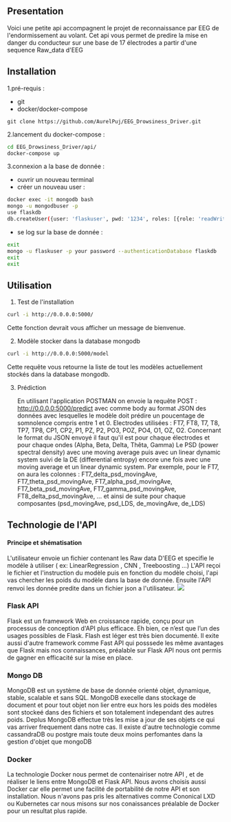 <h2> Presentation </h2>
Voici une petite api accompagnent le projet de reconnaissance par EEG de l'endormissement au volant.
Cet api vous permet de predire la mise en danger du conducteur sur une base de 17 électrodes a partir d'une sequence Raw_data d'EEG


<h2> Installation </h2>
 1.pré-requis :
 
  - git 
  - docker/docker-compose 
  
```
git clone https://github.com/AurelPuj/EEG_Drowsiness_Driver.git
```


2.lancement du docker-compose :
```bash
cd EEG_Drowsiness_Driver/api/ 
docker-compose up 
```
3.connexion a la base de donnée :

   - ouvrir un nouveau terminal 
   - créer un nouveau user :
   ```bash 
   docker exec -it mongodb bash
   mongo -u mongodbuser -p
   use flaskdb
   db.createUser({user: 'flaskuser', pwd: '1234', roles: [{role: 'readWrite', db: 'flaskdb'}]})
   ```
   - se log sur la base de donnée :
   ``` bash 
   exit
   mongo -u flaskuser -p your password --authenticationDatabase flaskdb
   exit
   exit
   ```
   
    
<h2> Utilisation </h2>

1. Test de l'installation 
```bash
curl -i http://0.0.0.0:5000/
``` 
   Cette fonction devrait vous afficher un message de bienvenue.
 
2. Modèle stocker dans la database mongodb
```bash
curl -i http://0.0.0.0:5000/model
``` 
   Cette requête vous retourne la liste de tout les modèles actuellement stockés dans la database mongodb.
  
3. Prédiction

   En utilisant l'application POSTMAN on envoie la requête POST : http://0.0.0.0:5000/predict avec comme body au format JSON des données avec lesquelles le modèle doit prédire un poucentage de somnolence compris entre 1 et 0. Electrodes utilisées : FT7, FT8, T7, T8, TP7, TP8, CP1, CP2, P1, PZ, P2, PO3, POZ, PO4, O1, OZ, O2. Concernant le format du JSON envoyé il faut qu'il est pour chaque électrodes et pour chaque ondes (Alpha, Beta, Delta, Thêta, Gamma)  Le PSD (power spectral density) avec une moving average puis avec un linear dynamic system suivi de la DE (differential entropy) encore une fois avec une moving average et un linear dynamic system. Par exemple, pour le FT7, on aura les colonnes : FT7_delta_psd_movingAve, FT7_theta_psd_movingAve, FT7_alpha_psd_movingAve, FT7_beta_psd_movingAve, FT7_gamma_psd_movingAve, FT8_delta_psd_movingAve, ... et ainsi de suite pour chaque composantes (psd_movingAve, psd_LDS, de_movingAve, de_LDS)

<h2> Technologie de l'API </h2>

<h4> Principe et shématisation </h4> 
L'utilisateur envoie un fichier contenant les Raw data D'EEG et specifie le modéle à utiliser ( ex: LinearRegression , CNN , Treeboosting ...)
L'API reçoi le fichier et l'instruction du modèle puis en fonction du modèle choisi, l'api vas chercher les poids du modèle dans la base de donnée.
Ensuite l'API renvoi les donnée predite dans un fichier json a l'utilisateur.


<img src ="./logo/API_shématic.png">


<h3>Flask API </h3> 

Flask est un framework Web en croissance rapide, conçu pour un processus de conception d'API plus efficace. Eh bien, ce n’est que l’un des usages possibles de Flask.
Flash est léger est très bien documenté. Il exite aussi d'autre framework comme Fast API qui posssede les même avantages que Flask mais nos connaissances, préalable sur Flask API nous ont permis de gagner en efficacité sur la mise en place. 

<h3>Mongo DB </h3>

MongoDB est un système de base de donnée orienté objet, dynamique, stable, scalable et sans SQL.
MongoDB execelle dans stockage de document et pour tout objet non lier entre eux hors les poids des modèles sont stockeé dans des fichiers et son totalement independant des autres poids.
Deplus MongoDB effectue très les mise a jour de ses objets ce qui vas arriver frequement dans notre cas. 
Il existe d'autre technologie comme cassandraDB ou postgre mais toute deux moins perfomantes dans la gestion d'objet que mongoDB 

<h3>Docker  </h3>

La technologie Docker nous permet de contenairiser notre API , et de réaliser le liens entre MongoDB et Flask API.
Nous avons choisis aussi Docker car elle permet une facilité de portabilité de notre API et son installation.
Nous n'avons pas pris les alternatives comme Cononical LXD ou  Kubernetes car nous misons sur nos conaissances préalable de Docker pour un resultat plus rapide.
 
